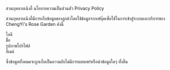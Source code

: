 สวนกุหลาบเฉิงอี้ นโยบายความเป็นส่วนตัว Privacy Policy

สวนกุหลาบเฉิงอี้มีการเก็บข้อมูลของลูกค้าโดยใช้ข้อมูลจากเฟบุ๊คเพื่อใช้ในการเข้าสู่ระบบและบริการของ ChengYi's Rose Garden ดังนี้

ไอดี<br/>
ชื่อ<br/>
รูปภาพโปรไฟล์<br/>
อีเมล์

ซึ่งข้อมูลทั้งหมดจะถูกเก็บเป็นความลับไม่มีการเผยแพร่หรือนำข้อมูลใดๆ ทั้งสิ้น
